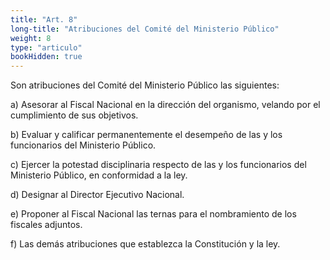 ```yaml
---
title: "Art. 8"
long-title: "Atribuciones del Comité del Ministerio Público"
weight: 8
type: "articulo"
bookHidden: true
---
```

Son atribuciones del Comité del Ministerio Público las siguientes:

a) Asesorar al Fiscal Nacional en la dirección del organismo, velando por el cumplimiento de sus objetivos.

b) Evaluar y calificar permanentemente el desempeño de las y los funcionarios del Ministerio Público.

c) Ejercer la potestad disciplinaria respecto de las y los funcionarios del Ministerio Público, en conformidad a la ley.

d) Designar al Director Ejecutivo Nacional.

e) Proponer al Fiscal Nacional las ternas para el nombramiento de los fiscales adjuntos.

f) Las demás atribuciones que establezca la Constitución y la ley.

